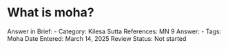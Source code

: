 # What is moha?

Answer in Brief: -
 Category: Kilesa
Sutta References: MN 9
Answer: -
Tags: Moha
Date Entered: March 14, 2025
Review Status: Not started
